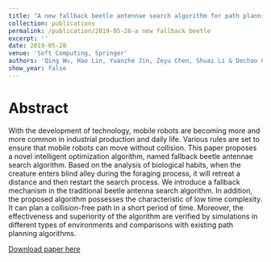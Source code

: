 ```yaml
---
title: "A new fallback beetle antennae search algorithm for path planning of mobile robots with collision-free capability"
collection: publications
permalink: /publication/2019-05-28-a new fallback beetle
excerpt: ''
date: 2019-05-28
venue: 'Soft Computing, Springer'
authors: 'Qing Wu, Hao Lin, Yuanzhe Jin, Zeyu Chen, Shuai Li & Dechao Chen'
show_year: false
---
```

Abstract
===
With the development of technology, mobile robots are becoming more and more common in industrial production and daily life. Various rules are set to ensure that mobile robots can move without collision. This paper proposes a novel intelligent optimization algorithm, named fallback beetle antennae search algorithm. Based on the analysis of biological habits, when the creature enters blind alley during the foraging process, it will retreat a distance and then restart the search process. We introduce a fallback mechanism in the traditional beetle antenna search algorithm. In addition, the proposed algorithm possesses the characteristic of low time complexity. It can plan a collision-free path in a short period of time. Moreover, the effectiveness and superiority of the algorithm are verified by simulations in different types of environments and comparisons with existing path planning algorithms.

[Download paper here](https://link.springer.com/article/10.1007/s00500-019-04067-3#citeas)
